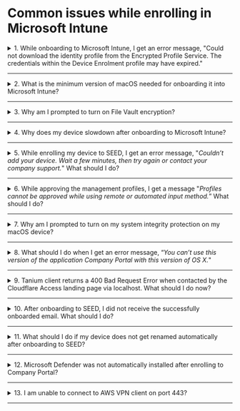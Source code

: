# Common issues while enrolling in Microsoft Intune

  <details>
  <summary>1. While onboarding to Microsoft Intune, I get an error message, "Could not download the identity profile from the Encrypted Profile Service. The credentials within the Device Enrolment profile may have expired."</summary>

  One of the possible reasons could be that your device was earlier onboarded to Microsoft Intune by a different user and was not offboarded properly during the pre-onboarding steps.  

  To confirm if that is the case, raise a [Support Request][raise-support-request] with your device serial number.

  The SEED team can verify if your device was previously enrolled to Microsoft Intune under a different user. If this is confirmed, choose on the following to offboard it from Microsoft Intune and then retry onboarding your device to SEED.

  - If you are a Windows user, refer to [SEED offboarding guide for Windows users][seed-offboarding-steps-for-windows].

  - If you are a macOS user, go to **System Preferences**  and locate the old Management Profile. Refer to [SEED offboarding guide for macOS users][seed-offboarding-steps-for-macos].

  </details>
  <hr />

  <details>
    <summary>2. What is the minimum version of macOS needed for onboarding it into Microsoft Intune?</summary>

  Big Sur 11 is the minimum version needed for a successful onboarding. If your macOS is an earlier version, ensure to [upgrade it to a later macOS version](https://support.apple.com/downloads/macos).

  </details>
  <hr />

  <details>
    <summary>3. Why am I prompted to turn on File Vault encryption?</summary>

  File Vault encryption is needed to ensure device security and compliance.

  </details>
  <hr />

  <details><summary>4. Why does my device slowdown after onboarding to Microsoft Intune?</summary>

  SEED is designed to use **Microsoft Defender for Endpoint** to ensure device is free from malware, prevent and respond to advanced threats. If there is any other antivirus or anti-malware running simultaneously, it could compromise the performance of the operating system. To resolve this, disable or uninstall antivirus other than **Microsoft Defender for Endpoint**.

  </details>
  <hr />

  <details><summary>5. While enrolling my device to SEED, I get an error message, "<em>Couldn’t add your device. Wait a few minutes, then try again or contact your company support.</em>" What should I do?
  </summary>

  As suggested wait for few minutes, retry enrolling your device to Microsoft Intune and click **Approve** in the management profile.

  </details>
  <hr />

  <details>
  <summary>6. While approving the management profiles, I get a message "<em>Profiles cannot be approved while using remote or automated input method.</em>” What should I do?</summary>

   Upgrade to the [latest macOS version][upgrade-macos] and ensure there is enough disk space available on your Mac device before retrying.

  </details>
  <hr />

<details><summary>7. Why am I prompted to turn on my system integrity protection on my macOS device?</summary>

  This is a policy requirement of the SEED team. System Integrity Protection is a security technology in OS X El Capitan and later that's designed to help prevent potentially malicious software from modifying protected files and folders on your macOS. System Integrity Protection restricts the root user account and limits the actions that the root user can perform on protected parts of the macOS.

 </details><hr />

<details><summary>8. What should I do when I get an error message, “<em>You can’t use this version of the application Company Portal with this version of OS X.</em>" </summary>

 Upgrade to the [latest macOS version][upgrade-macos].

 </details>
 <hr />

<details>
<summary>9. Tanium client returns a 400 Bad Request Error when contacted by the Cloudflare Access landing page via localhost. What should I do now? </summary>

This is due to the time synchronisation issue between Cloudflare and Tanium client. To fix this, resync the local time of your macOS or Windows machine.

To check and synchronise your device time with the internet time server:

  <details><summary>For macOS device</summary>

   1. From the **Apple** menu, go to **System Preferences** > **Date & Time**.
   2. Click the lock icon and use your Touch ID or enter your password to unlock.
   3. Select the **Set date and time automatically** checkbox.
   4. To use a custom network time server, enter the domain name of the server in the .
   ![synchronise your Mac time](../images/sync-clock-on-mac.png)
  </details>

  <details><summary>For Windows 10 device</summary>

    1. Open the **Start** menu and click **Settings**.
    1. Choose **Time & Language**.
    1. Turn on **Set time automatically**.
    1. Click **Sync now** to synchronise with the time server.
    1. If you’d like to use a custom network time server, click **Date, time & regional formatting** from **Related Settings** at the upper-right corner. The **Region** settings page is displayed.
    1. Click **Additional date, time & regional settings** from **Related settings** at the upper-right corner. The **Clock and Region settings** page is displayed.
    1. Click **Date and Time**.
    1. Go to the **Internet Time** tab and select **Change settings**.
    1. Enter the domain name of the server.

  </details>
  </details>  
  <hr />

<details>
<summary>10. After onboarding to SEED, I did not receive the successfully onboarded email. What should I do?</summary>

Possible reasons could be:

- Defender or any other antivirus solution previously installed on the device was not completely removed before onboarding to SEED.
- Tanium and Cloudflare did not get installed while onboarding to SEED.

Before raising a support request, confirm the following:

- [Verify if Microsoft Defender is configured correctly on your device](../verify-microsoft-defender-is-configured-correctly-for-your-os.md).

- Check if Tanium and Cloudflare are installed. These applications will be automatically installed while enrolling your device to SEED. If they are not installed, raise a [Support Request][raise-support-request].

</details>
<hr />

<details>
<summary>11. What should I do if my device does not get renamed automatically after onboarding to SEED?</summary>

This can happen if Defender or any other antivirus already installed on the device was not completely removed before onboarding to SEED. To confirm this, [verify if Microsoft Defender is configured correctly on your device][verify-defender-configuration].

</details>
<hr />

<details>
<summary>12. Microsoft Defender was not automatically installed after enrolling to Company Portal?</summary>

This can happen if Defender or any other antivirus solution previously installed on the device was not completely removed before onboarding to SEED.

To confirm this, [verify if Microsoft Defender is configured correctly for your OS][verify-defender-configuration].

</details>
<hr />

<details>
<summary>13. I am unable to connect to AWS VPN client on port 443? </summary>

This is a known issue with Microsoft Defender version 101.54.16. To resolve this, install Microsoft Defender version 101.56.35 or later.

</details>
<hr />


[seed-offboarding-steps-for-windows]: ../seed-offboarding-instructions-for-windows.md
[seed-offboarding-steps-for-macos]: ../seed-offboarding-instructions-for-macos.md
[verify-defender-configuration]: ../verify-microsoft-defender-is-configured-correctly-for-your-os.md
[upgrade-macos]: https://support.apple.com/downloads/macos
[raise-support-request]: ../raise-an-incident-support-request.md
